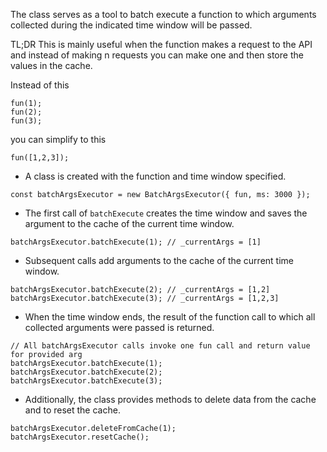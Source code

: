 The class serves as a tool to batch execute a function to which arguments collected during the indicated time window will be passed.

TL;DR
This is mainly useful when the function makes a request to the API and instead of making n requests you can make one and then store the values in the cache.


Instead of this
```
fun(1);
fun(2);
fun(3);
```

you can simplify to this
```
fun([1,2,3]);
```

- A class is created with the function and time window specified.

```
const batchArgsExecutor = new BatchArgsExecutor({ fun, ms: 3000 });
```

- The first call of `batchExecute` creates the time window and saves the argument to the cache of the current time window.

```
batchArgsExecutor.batchExecute(1); // _currentArgs = [1]
```

- Subsequent calls add arguments to the cache of the current time window.

```
batchArgsExecutor.batchExecute(2); // _currentArgs = [1,2]
batchArgsExecutor.batchExecute(3); // _currentArgs = [1,2,3]
```

- When the time window ends, the result of the function call to which all collected arguments were passed is returned.

```
// All batchArgsExecutor calls invoke one fun call and return value for provided arg
batchArgsExecutor.batchExecute(1);
batchArgsExecutor.batchExecute(2);
batchArgsExecutor.batchExecute(3);
```

- Additionally, the class provides methods to delete data from the cache and to reset the cache.

```
batchArgsExecutor.deleteFromCache(1);
batchArgsExecutor.resetCache();
```
